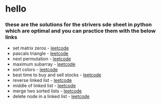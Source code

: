 # hello 
### these are the solutions for the strivers sde sheet in python which are optimal and you can practice them with the below links
- set matrix zeros - [leetcode](https://leetcode.com/problems/set-matrix-zeroes/)
- pascals triangle - [leetcode](https://leetcode.com/problems/pascals-triangle/)
- next permutation - [leetcode](https://leetcode.com/problems/next-permutation/)
- maximum subarray - [leetcode](https://leetcode.com/problems/maximum-subarray/)
- sort colors - [leetcode](https://leetcode.com/problems/sort-colors/)
- best time to buy and sell stocks - [leetcode](https://leetcode.com/problems/best-time-to-buy-and-sell-stock/)
- reverse linked list - [leetcode](https://leetcode.com/problems/reverse-linked-list/)
- middle of linked list - [leetcode](https://leetcode.com/problems/middle-of-the-linked-list/)
- merge two sorted lists - [leetcode](https://leetcode.com/problems/merge-two-sorted-lists/)
- delete node in a linked list - [leetcode](https://leetcode.com/problems/delete-node-in-a-linked-list/)
